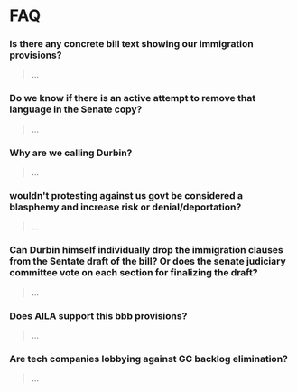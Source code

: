 # FAQ

### Is there any concrete bill text showing our immigration provisions? 
> ...

### Do we know if there is an active attempt to remove that language in the Senate copy? 
> ...

### Why are we calling Durbin? 
> ...

### wouldn't protesting against us govt be considered a blasphemy and increase risk or denial/deportation? 
> ...

### Can Durbin himself individually drop the immigration clauses from the Sentate draft of the bill? Or does the senate judiciary committee vote on each section for finalizing the draft? 
> ...

### Does AILA support this bbb provisions?  
> ...

### Are tech companies lobbying against GC backlog elimination?
> ...